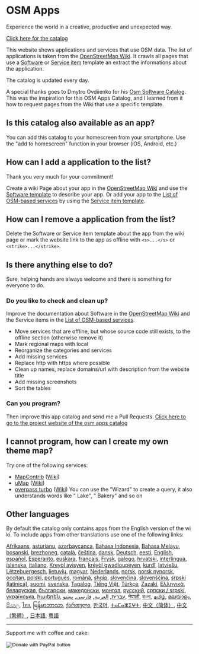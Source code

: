 # OSM Apps

Experience the world in a creative, productive and unexpected way.

[Click here for the catalog](https://osm-apps.zottelig.ch)

This website shows applications and services that use OSM data. The list of applications is taken from the [OpenStreetMap Wiki](https://wiki.openstreetmap.org/). It crawls all pages that use a [Software](https://wiki.openstreetmap.org/wiki/Template:Software) or [Service item](https://wiki.openstreetmap.org/wiki/Template:Service_item) template an extract the informations about the application.

The catalog is updated every day.

A special thanks goes to Dmytro Ovdiienko for his [Osm Software Catalog](https://wiki.openstreetmap.org/wiki/Osm_Software_Catalog). This was the inspiration for this OSM Apps Catalog, and I learned from it how to request pages from the Wiki that use a specific template.

## Is this catalog also available as an app?

You can add this catalog to your homescreen from your smartphone. Use the "add to homescreen" function in your browser (iOS, Android, etc.)

## How can I add a application to the list?

Thank you very much for your commitment!

Create a wiki Page about your app in the [OpenStreetMap Wiki](https://wiki.openstreetmap.org/) and use the [Software template](https://wiki.openstreetmap.org/wiki/Template:Software) to describe your app. Or add your app to the [List of OSM-based services](https://wiki.openstreetmap.org/wiki/List_of_OSM-based_services) by using the [Service item template](https://wiki.openstreetmap.org/wiki/Template:Service_item).

## How can I remove a application from the list?

Delete the Software or Service item template about the app from the wiki page or mark the website link to the app as offline with `<s>...</s>` or `<strike>...</strike>`.

## Is there anything else to do?

Sure, helping hands are always welcome and there is something for everyone to do.

### Do you like to check and clean up?

Improve the documentation about Software in the [OpenStreetMap Wiki](https://wiki.openstreetmap.org/) and the Service items in the [List of OSM-based services](https://wiki.openstreetmap.org/wiki/List_of_OSM-based_services).

- Move services that are offline, but whose source code still exists, to the offline section (otherwise remove it)
- Mark regional maps with local
- Reorganize the categories and services
- Add missing services
- Replace http with https where possible
- Clean up names, replace domains/url with description from the website title
- Add missing screenshots
- Sort the tables

### Can you program?

Then improve this app catalog and send me a Pull Requests. [Click here to go to the project website of the osm apps catalog](https://github.com/ToastHawaii/osm-apps-catalog)

## I cannot program, how can I create my own theme map?

Try one of the following services:

- [MapContrib](https://www.mapcontrib.xyz/) ([Wiki](https://wiki.openstreetmap.org/wiki/MapContrib))
- [uMap](https://umap.openstreetmap.fr/en/) ([Wiki](https://wiki.openstreetmap.org/wiki/UMap))
- [overpass turbo](https://overpass-turbo.eu/) ([Wiki](https://wiki.openstreetmap.org/wiki/Overpass_turbo)) You can use the "Wizard" to create a query, it also understands words like " Lake", " Bakery" and so on

## Other languages

By default the catalog only contains apps from the English version of the wiki. To include apps from other translations use one of the following links:

[Afrikaans](/?lang=af),
[asturianu](/?lang=ast),
[azərbaycanca](/?lang=az),
[Bahasa Indonesia](/?lang=id),
[Bahasa Melayu](/?lang=ms),
[bosanski](/?lang=bs),
[brezhoneg](/?lang=br),
[català](/?lang=ca),
[čeština](/?lang=cs),
[dansk](/?lang=da),
[Deutsch](/?lang=de),
[eesti](/?lang=et),
[English](/?lang=en),
[español](/?lang=es),
[Esperanto](/?lang=eo),
[euskara](/?lang=eu),
[français](/?lang=fr),
[Frysk](/?lang=fy),
[galego](/?lang=gl),
[hrvatski](/?lang=hr),
[interlingua](/?lang=ia),
[íslenska](/?lang=is),
[italiano](/?lang=it),
[Kreyòl ayisyen](/?lang=ht),
[kréyòl gwadloupéyen](/?lang=gcf),
[kurdî](/?lang=ku),
[latviešu](/?lang=lv),
[Lëtzebuergesch](/?lang=lb),
[lietuvių](/?lang=lt),
[magyar](/?lang=hu),
[Nederlands](/?lang=nl),
[norsk](/?lang=no),
[norsk nynorsk](/?lang=nn),
[occitan](/?lang=oc),
[polski](/?lang=pl),
[português](/?lang=pt),
[română](/?lang=ro),
[shqip](/?lang=sq),
[slovenčina](/?lang=sk),
[slovenščina](/?lang=sl),
[srpski (latinica)](/?lang=sr-latn),
[suomi](/?lang=fi),
[svenska](/?lang=sv),
[Tagalog](/?lang=tl),
[Tiếng Việt](/?lang=vi),
[Türkçe](/?lang=tr),
[Zazaki](/?lang=diq),
[Ελληνικά](/?lang=el),
[беларуская](/?lang=be),
[български](/?lang=bg),
[македонски](/?lang=mk),
[монгол](/?lang=mn),
[русский](/?lang=ru),
[српски / srpski](/?lang=sr),
[українська](/?lang=uk),
[հայերեն](/?lang=hy),
[עברית](/?lang=he),
[العربية](/?lang=ar),
[فارسی](/?lang=fa),
[پښتو](/?lang=ps),
[नेपाली](/?lang=ne),
[বাংলা](/?lang=bn),
[தமிழ்](/?lang=ta),
[മലയാളം](/?lang=ml),
[සිංහල](/?lang=si),
[ไทย](/?lang=th),
[မြန်မာဘာသာ](/?lang=my),
[ქართული](/?lang=ka),
[한국어](/?lang=ko),
[ⵜⴰⵎⴰⵣⵉⵖⵜ](/?lang=tzm),
[中文（简体）](/?lang=zh-hans),
[中文（繁體）](/?lang=zh-hant),
[日本語](/?lang=ja),
[粵語](/?lang=yue)

---

Support me with coffee and cake:

<form action="https://www.paypal.com/cgi-bin/webscr" method="post" target="_top">
<input type="hidden" name="cmd" value="_s-xclick" />
<input type="hidden" name="hosted_button_id" value="JFWXTYPKBD2YA" />
<input type="image" src="https://www.paypalobjects.com/en_US/CH/i/btn/btn_donateCC_LG.gif" border="0" name="submit" title="PayPal - The safer, easier way to pay online!" alt="Donate with PayPal button" />
<img alt="" border="0" src="https://www.paypal.com/en_CH/i/scr/pixel.gif" width="1" height="1" />
</form>
